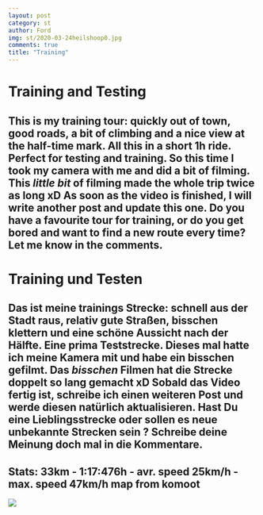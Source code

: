 ```yaml
---
layout: post
category: st
author: Ford
img: st/2020-03-24heilshoop0.jpg
comments: true
title: "Training"
---
```

# Training and Testing
This is my training tour: quickly out of town, good roads, a bit of climbing and a nice
view at the half-time mark. All this in a short 1h ride. Perfect for testing and training.
So this time I took my camera with me and did a bit of filming. This _little bit_ of filming made the 
whole trip twice as long xD
As soon as the video is finished, I will write another post and update this one.
Do you have a favourite tour for training, or do you get bored and want to find a new route 
every time? Let me know in the comments.
---
# Training und Testen
Das ist meine trainings Strecke: schnell aus der Stadt raus, relativ gute Straßen,
bisschen klettern und eine schöne Aussicht nach der Hälfte. Eine prima Teststrecke.
Dieses mal hatte ich meine Kamera mit und habe ein bisschen gefilmt. Das _bisschen_ Filmen
hat die Strecke doppelt so lang gemacht xD
Sobald das Video fertig ist, schreibe ich einen weiteren Post und 
werde diesen natürlich aktualisieren. Hast Du eine Lieblingsstrecke oder
sollen es neue unbekannte Strecken sein ? Schreibe deine Meinung doch 
mal in die Kommentare.
---
Stats: 33km - 1:17:476h - avr. speed 25km/h - max. speed 47km/h map from komoot
---
<img src="{{ site.baseurl}}/assets/img/st/2020-03-24heilshoop0.jpg" class="u-full-width"/>
